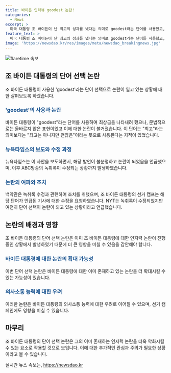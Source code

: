 ```yaml
---
title: 바이든 인터뷰 goodest 논란!
categories:
  - News
excerpt: >
  미국 대통령 조 바이든이 난 최고의 성과를 냈다는 의미로 goodest라는 단어를 사용했고, 이에 대한 논란이 불거졌다. 이 단어는 문법적으로 맞지 않아 best라는 단어를 사용해야한다는 지적이 제기되었으며, 이에 바이든 대통령의 발언을 수정하는 등의 조치가 이루어졌다. 이번 발언은 바이든 대통령의 인지력 논란과 연결돼 또 다른 논란을 불러일으킬 우려가 있다. (출처: AP)
feature_text: >
  미국 대통령 조 바이든이 난 최고의 성과를 냈다는 의미로 goodest라는 단어를 사용했고, 이에 대한 논란이 불거졌다. 이 단어는 문법적으로 맞지 않아 best라는 단어를 사용해야한다는 지적이 제기되었으며, 이에 바이든 대통령의 발언을 수정하는 등의 조치가 이루어졌다. 이번 발언은 바이든 대통령의 인지력 논란과 연결돼 또 다른 논란을 불러일으킬 우려가 있다. (출처: AP)
image: 'https://newsdao.kr/res/images/meta/newsdao_breakingnews.jpg'
---
```


<p><img src="https://newsdao.kr/res/images/meta/newsdao_breakingnews.jpg" alt="flaretime 속보" /></p>

<h2 data-ke-size="size26">조 바이든 대통령의 단어 선택 논란</h2>

<p data-ke-size="size16">조 바이든 대통령이 사용한 'goodest'라는 단어 선택으로 논란이 일고 있는 상황에 대한 살펴보도록 하겠습니다.</p>

<h3><b><span style="color: #1a5490;">'goodest'의 사용과 논란</span></b></h3>

<p data-ke-size="size16">바이든 대통령이 "goodest"라는 단어를 사용하여 최상급을 나타내려 했으나, 문법적으로는 올바르지 않은 표현이었고 이에 대한 논란이 불거졌습니다. 이 단어는 "최고"라는 의미보다는 "최고는 아니지만 괜찮은"이라는 뜻으로 사용된다는 지적이 있었습니다.</p>

<h3><b><span style="color: #1a5490;">뉴욕타임스의 보도와 수정 과정</span></b></h3>

<p data-ke-size="size16">뉴욕타임스는 이 사안을 보도하면서, 해당 발언이 불분명하고 논란이 되었음을 언급했으며, 이후 ABC방송의 녹취록이 수정되는 상황까지 발생하였습니다.</p>

<h3><b><span style="color: #1a5490;">논란의 여파와 조치</span></b></h3>

<p data-ke-size="size16">백악관은 녹취록 수정과 관련하여 조치를 취했으며, 조 바이든 대통령의 선거 캠프는 해당 단어가 언급된 기사에 대한 수정을 요청하였습니다. NYT는 녹취록이 수정되었지만 여전히 단어 선택이 논란이 되고 있는 상황이라고 언급했습니다.</p>

<h2 data-ke-size="size26">논란의 배경과 영향</h2>

<p data-ke-size="size16">조 바이든 대통령의 단어 선택 논란은 이미 조 바이든 대통령에 대한 인지력 논란이 진행 중인 상황에서 발생하였기 때문에 더 큰 영향을 미칠 수 있음을 감안해야 합니다.</p>

<h3><b><span style="color: #1a5490;">바이든 대통령에 대한 논란의 확대 가능성</span></b></h3>

<p data-ke-size="size16">이번 단어 선택 논란은 바이든 대통령에 대한 이미 존재하고 있는 논란을 더 확대시킬 수 있는 가능성이 있습니다.</p>

<h3><b><span style="color: #1a5490;">의사소통 능력에 대한 우려</span></b></h3>

<p data-ke-size="size16">이러한 논란은 바이든 대통령의 의사소통 능력에 대한 우려로 이어질 수 있으며, 선거 캠페인에도 영향을 미칠 수 있습니다.</p>

<h2 data-ke-size="size26">마무리</h2>

<p data-ke-size="size16">조 바이든 대통령의 단어 선택 논란은 그의 이미 존재하는 인지력 논란을 더욱 악화시킬 수 있는 요소로 작용할 것으로 보입니다. 이에 대한 추가적인 관심과 주의가 필요한 상황이라고 볼 수 있습니다.</p>
실시간 뉴스 속보는, <a href="https://newsdao.kr" rel="dofollow">https://newsdao.kr</a>


